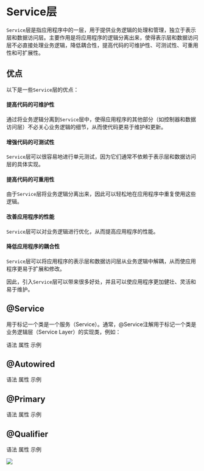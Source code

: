 # Service层

`Service`层是指应用程序中的一层，用于提供业务逻辑的处理和管理，独立于表示层和数据访问层。主要作用是将应用程序的逻辑分离出来，使得表示层和数据访问层不必直接处理业务逻辑，降低耦合性，提高代码的可维护性、可测试性、可重用性和可扩展性。

## 优点

以下是一些`Service`层的优点：

#### 提高代码的可维护性

通过将业务逻辑分离到`Service`层中，使得应用程序的其他部分（如控制器和数据访问层）不必关心业务逻辑的细节，从而使代码更易于维护和更新。

#### 增强代码的可测试性

`Service`层可以很容易地进行单元测试，因为它们通常不依赖于表示层和数据访问层的具体实现。

#### 提高代码的可重用性

由于`Service`层将业务逻辑分离出来，因此可以轻松地在应用程序中重复使用这些逻辑。

#### 改善应用程序的性能

`Service`层可以对业务逻辑进行优化，从而提高应用程序的性能。

#### 降低应用程序的耦合性

`Service`层可以将应用程序的表示层和数据访问层从业务逻辑中解耦，从而使应用程序更易于扩展和修改。

因此，引入`Service`层可以带来很多好处，并且可以使应用程序更加健壮、灵活和易于维护。



## @Service
用于标记一个类是一个服务（Service）。通常，@Service注解用于标记一个类是业务逻辑层（Service Layer）的实现类，例如：

语法
属性
示例
## @Autowired
语法
属性
示例
## @Primary
语法
属性
示例
## @Qualifier

语法
属性
示例

![](https://cdn.jsdelivr.net/gh/TesterDevSoul/blog_pic/springboot/20230323193716.png)